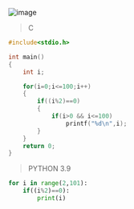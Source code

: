 ![image](https://github.com/lufffe/Beecrowd/assets/90646635/3d5b04af-3fde-4682-8d40-3d6ac69c496b)

>C
```C
#include<stdio.h>

int main()
{
	int i;

	for(i=0;i<=100;i++)
	{
		if((i%2)==0)
		{
			if(i>0 && i<=100)
				printf("%d\n",i);
		}
	}	
	return 0;
}
```

>PYTHON 3.9
```Python 3.9
for i in range(2,101):
	if((i%2)==0):
		print(i)
```
